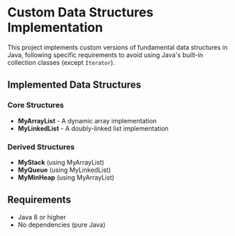 # Custom Data Structures Implementation

This project implements custom versions of fundamental data structures in Java, following specific requirements to avoid using Java's built-in collection classes (except `Iterator`).

## Implemented Data Structures

### Core Structures
- **MyArrayList** - A dynamic array implementation
- **MyLinkedList** - A doubly-linked list implementation

### Derived Structures
- **MyStack** (using MyArrayList)
- **MyQueue** (using MyLinkedList)
- **MyMinHeap** (using MyArrayList)

## Requirements

- Java 8 or higher
- No dependencies (pure Java)
